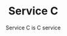 ---
title: Service C
subtitle: Service C is C service
description: This service is C
image: https://bulma.io/images/placeholders/128x128.png
type: service_c
url: "/services/service_c/overview/"
weight: 10
---